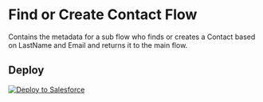 # Find or Create Contact Flow
Contains the metadata for a sub flow who finds or creates a Contact based on LastName and Email and returns it to the main flow.

## Deploy
<a href="https://githubsfdeploy.herokuapp.com?owner=EncludeLtd-Donor-Import-Configurations&repo=Find-or-Create-Contact-Flow&ref=main">
  <img alt="Deploy to Salesforce"
       src="https://raw.githubusercontent.com/afawcett/githubsfdeploy/master/deploy.png">
</a>
